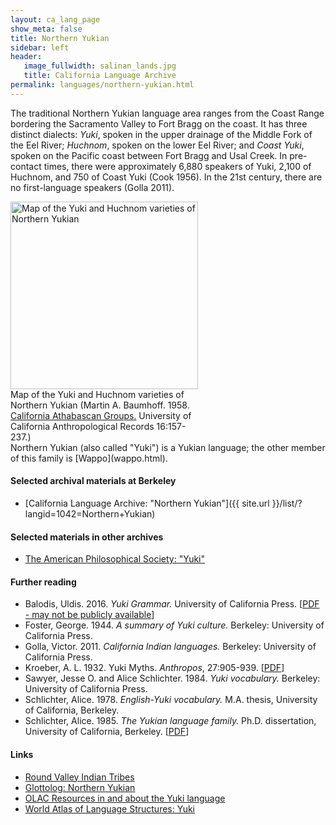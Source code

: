 ```yaml
---
layout: ca_lang_page
show_meta: false
title: Northern Yukian
sidebar: left
header:
   image_fullwidth: salinan_lands.jpg
   title: California Language Archive
permalink: languages/northern-yukian.html
---
```


The traditional Northern Yukian language area ranges from the Coast Range bordering the Sacramento Valley to Fort Bragg on the coast. It has three distinct dialects: *Yuki*, spoken in the upper drainage of the Middle Fork of the Eel River;
*Huchnom*, spoken on the lower Eel River; and *Coast Yuki*, spoken on the Pacific coast between Fort Bragg and Usal Creek. In pre-contact times, there were approximately 6,880 speakers of Yuki, 2,100 of Huchnom, and 750 of Coast Yuki (Cook 1956). In the 21st century, there are no first-language speakers (Golla 2011).

<div class="image right" style="width: 300px;">
<a href="https://berkeley.app.box.com/v/northern-yukian-language-map"><img alt="Map of the Yuki and Huchnom varieties of Northern Yukian" src="{{ site.urlimg }}northern-yukian-language-map-small.jpg" width="300px"/></a>
<div class="caption">
Map of the Yuki and Huchnom varieties of Northern Yukian (Martin A. Baumhoff. 1958. <a href="https://digicoll.lib.berkeley.edu/record/84218">California Athabascan Groups.</a> University of California Anthropological Records 16:157-237.)
</div>
</div>
Northern Yukian (also called "Yuki") is a Yukian language; the other member of this family is [Wappo](wappo.html).

#### Selected archival materials at Berkeley

* [California Language Archive: "Northern Yukian"]({{ site.url }}/list/?langid=1042=Northern+Yukian)

#### Selected materials in other archives

* [The American Philosophical Society: "Yuki"](https://indigenousguide.amphilsoc.org/search?f%5B0%5D=guide_language_content_title%3AYuki)

#### Further reading

* Balodis, Uldis. 2016. *Yuki Grammar.* University of California Press.
[[PDF - may not be publicly available](https://www.degruyter.com/document/doi/10.1525/9780520965690/html)]
* Foster, George. 1944. *A summary of Yuki culture.* Berkeley: University of California Press.
* Golla, Victor. 2011. *California Indian languages.* Berkeley: University of California Press.
* Kroeber, A. L. 1932. Yuki Myths. *Anthropos*, 27:905-939.
[[PDF](https://www.jstor.org/stable/40446556?seq=1#metadata_info_tab_contents)]
* Sawyer, Jesse O. and Alice Schlichter. 1984. *Yuki vocabulary.* Berkeley: University of California Press.
* Schlichter, Alice. 1978. *English-Yuki vocabulary.* M.A. thesis, University of California, Berkeley.
* Schlichter, Alice. 1985. *The Yukian language family.* Ph.D. dissertation, University of California, Berkeley.
[[PDF](https://escholarship.org/uc/item/0zf540nk)]

#### Links

* [Round Valley Indian Tribes](https://www.rvit.org/)
* [Glottolog: Northern Yukian](https://glottolog.org/resource/languoid/id/yuki1243)
* [OLAC Resources in and about the Yuki language](http://www.language-archives.org/language/yuk)
* [World Atlas of Language Structures: Yuki](https://wals.info/languoid/lect/wals_code_yki)

